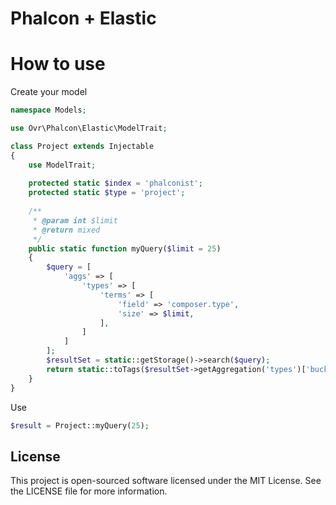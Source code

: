 Phalcon + Elastic
=================

# How to use

Create your model

```php
namespace Models;

use Ovr\Phalcon\Elastic\ModelTrait;

class Project extends Injectable
{
    use ModelTrait;
    
    protected static $index = 'phalconist';
    protected static $type = 'project';
    
    /**
     * @param int $limit
     * @return mixed
     */
    public static function myQuery($limit = 25)
    {
        $query = [
            'aggs' => [
                'types' => [
                    'terms' => [
                        'field' => 'composer.type',
                        'size' => $limit,
                    ],
                ]
            ]
        ];
        $resultSet = static::getStorage()->search($query);
        return static::toTags($resultSet->getAggregation('types')['buckets'], 'key', 'doc_count');
    }
}
```

Use

```php
$result = Project::myQuery(25);
```

License
-------

This project is open-sourced software licensed under the MIT License. See the LICENSE file for more information.
